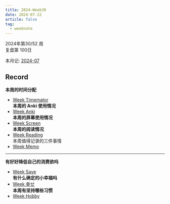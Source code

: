 ```yaml
---
title: 2024-Week30
date: 2024-07-22
article: false
tag:
  - weeknote
---
```


2024年第30/52 周  
复盘第 100日

本月记: [2024-07](2024-07)

## Record
**本周的时间分配**  
- [Week Timemator](../../10IMYMEMINE/Week/Week%20Timemator)  
**本周的 Anki 使用情况**  
- [Week Anki](../../10IMYMEMINE/Week/Week%20Anki)  
**本周的屏幕使用情况**
- [Week Screen](../../10IMYMEMINE/Week/Week%20Screen)  
**本周的阅读情况**
- [Week Reading](../../10IMYMEMINE/Week/Week%20Reading)  
本周值得记录的三件事情
- [Week Memo](../../10IMYMEMINE/Week/Week%20Memo)
---
**有好好降低自己的消费欲吗**
- [Week Save](../../10IMYMEMINE/Week/Week%20Save)  
**有什么确定的小幸福吗**
- [Week 幸せ](../../10IMYMEMINE/Week/Week%20幸せ)  
**本周有坚持哪些习惯**
- [Week Hobby](../../10IMYMEMINE/Week/Week%20Hobby)